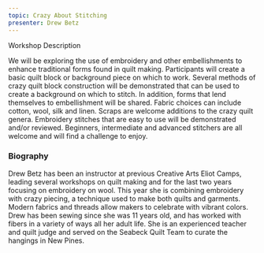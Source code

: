 ```yaml
---
topic: Crazy About Stitching
presenter: Drew Betz
---
```


<div id="workshop-card></div>

### Workshop Description

We will be exploring the use of embroidery and other embellishments to enhance traditional forms found in quilt making.  Participants will create a basic quilt block or background piece on which to work.  Several methods of crazy quilt block construction will be demonstrated that can be used to create a background on which to stitch.  In addition, forms that lend themselves to embellishment will be shared.  Fabric choices can include cotton, wool, silk and linen.  Scraps are welcome additions to the crazy quilt genera. Embroidery stitches that are easy to use will be demonstrated and/or reviewed. Beginners, intermediate and advanced stitchers are all welcome and will find a challenge to enjoy.

### Biography

Drew Betz has been an instructor at previous Creative Arts Eliot Camps, leading several workshops on quilt making and for the last two years focusing on embroidery on wool.  This year she is combining embroidery with crazy piecing, a technique used to make both quilts and garments.  Modern fabrics and threads allow makers to celebrate with vibrant colors.  Drew has been sewing since she was 11 years old, and has worked with fibers in a variety of ways all her adult life.  She is an experienced teacher and quilt judge and served on the Seabeck Quilt Team to curate the hangings in New Pines.